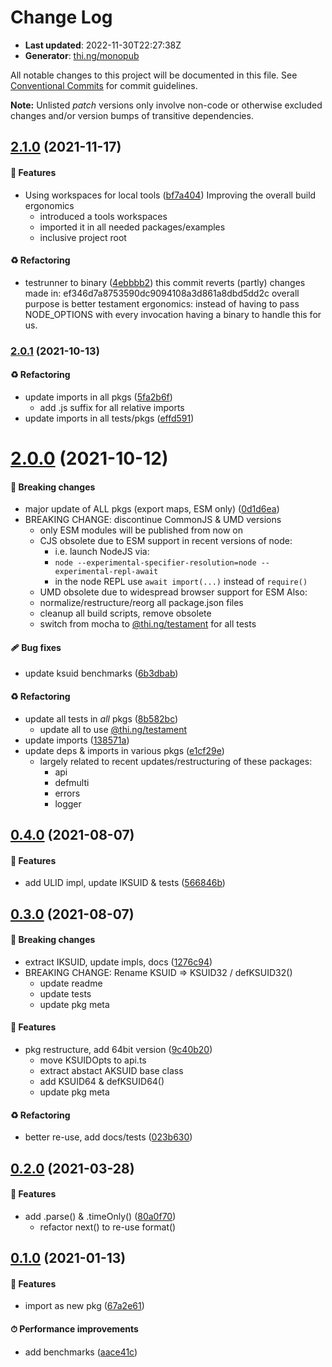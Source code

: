 # Change Log

- **Last updated**: 2022-11-30T22:27:38Z
- **Generator**: [thi.ng/monopub](https://thi.ng/monopub)

All notable changes to this project will be documented in this file.
See [Conventional Commits](https://conventionalcommits.org/) for commit guidelines.

**Note:** Unlisted _patch_ versions only involve non-code or otherwise excluded changes
and/or version bumps of transitive dependencies.

## [2.1.0](https://github.com/thi-ng/umbrella/tree/@thi.ng/ksuid@2.1.0) (2021-11-17)

#### 🚀 Features

- Using workspaces for local tools ([bf7a404](https://github.com/thi-ng/umbrella/commit/bf7a404))
  Improving the overall build ergonomics
  - introduced a tools workspaces
  - imported it in all needed packages/examples
  - inclusive project root

#### ♻️ Refactoring

- testrunner to binary ([4ebbbb2](https://github.com/thi-ng/umbrella/commit/4ebbbb2))
  this commit reverts (partly) changes made in:
  ef346d7a8753590dc9094108a3d861a8dbd5dd2c
  overall purpose is better testament ergonomics:
  instead of having to pass NODE_OPTIONS with every invocation
  having a binary to handle this for us.

### [2.0.1](https://github.com/thi-ng/umbrella/tree/@thi.ng/ksuid@2.0.1) (2021-10-13)

#### ♻️ Refactoring

- update imports in all pkgs ([5fa2b6f](https://github.com/thi-ng/umbrella/commit/5fa2b6f))
  - add .js suffix for all relative imports
- update imports in all tests/pkgs ([effd591](https://github.com/thi-ng/umbrella/commit/effd591))

# [2.0.0](https://github.com/thi-ng/umbrella/tree/@thi.ng/ksuid@2.0.0) (2021-10-12)

#### 🛑 Breaking changes

- major update of ALL pkgs (export maps, ESM only) ([0d1d6ea](https://github.com/thi-ng/umbrella/commit/0d1d6ea))
- BREAKING CHANGE: discontinue CommonJS & UMD versions
  - only ESM modules will be published from now on
  - CJS obsolete due to ESM support in recent versions of node:
    - i.e. launch NodeJS via:
    - `node --experimental-specifier-resolution=node --experimental-repl-await`
    - in the node REPL use `await import(...)` instead of `require()`
  - UMD obsolete due to widespread browser support for ESM
  Also:
  - normalize/restructure/reorg all package.json files
  - cleanup all build scripts, remove obsolete
  - switch from mocha to [@thi.ng/testament](https://github.com/thi-ng/umbrella/tree/main/packages/testament) for all tests

#### 🩹 Bug fixes

- update ksuid benchmarks ([6b3dbab](https://github.com/thi-ng/umbrella/commit/6b3dbab))

#### ♻️ Refactoring

- update all tests in _all_ pkgs ([8b582bc](https://github.com/thi-ng/umbrella/commit/8b582bc))
  - update all to use [@thi.ng/testament](https://github.com/thi-ng/umbrella/tree/main/packages/testament)
- update imports ([138571a](https://github.com/thi-ng/umbrella/commit/138571a))
- update deps & imports in various pkgs ([e1cf29e](https://github.com/thi-ng/umbrella/commit/e1cf29e))
  - largely related to recent updates/restructuring of these packages:
    - api
    - defmulti
    - errors
    - logger

## [0.4.0](https://github.com/thi-ng/umbrella/tree/@thi.ng/ksuid@0.4.0) (2021-08-07)

#### 🚀 Features

- add ULID impl, update IKSUID & tests ([566846b](https://github.com/thi-ng/umbrella/commit/566846b))

## [0.3.0](https://github.com/thi-ng/umbrella/tree/@thi.ng/ksuid@0.3.0) (2021-08-07)

#### 🛑 Breaking changes

- extract IKSUID, update impls, docs ([1276c94](https://github.com/thi-ng/umbrella/commit/1276c94))
- BREAKING CHANGE: Rename KSUID => KSUID32 / defKSUID32()
  - update readme
  - update tests
  - update pkg meta

#### 🚀 Features

- pkg restructure, add 64bit version ([9c40b20](https://github.com/thi-ng/umbrella/commit/9c40b20))
  - move KSUIDOpts to api.ts
  - extract abstact AKSUID base class
  - add KSUID64 & defKSUID64()
  - update pkg meta

#### ♻️ Refactoring

- better re-use, add docs/tests ([023b630](https://github.com/thi-ng/umbrella/commit/023b630))

## [0.2.0](https://github.com/thi-ng/umbrella/tree/@thi.ng/ksuid@0.2.0) (2021-03-28)

#### 🚀 Features

- add .parse() & .timeOnly() ([80a0f70](https://github.com/thi-ng/umbrella/commit/80a0f70))
  - refactor next() to re-use format()

## [0.1.0](https://github.com/thi-ng/umbrella/tree/@thi.ng/ksuid@0.1.0) (2021-01-13)

#### 🚀 Features

- import as new pkg ([67a2e61](https://github.com/thi-ng/umbrella/commit/67a2e61))

#### ⏱ Performance improvements

- add benchmarks ([aace41c](https://github.com/thi-ng/umbrella/commit/aace41c))
